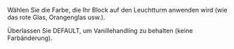 Wählen Sie die Farbe, die Ihr Block auf den Leuchtturm anwenden wird (wie das rote Glas, Orangenglas usw.).

Überlassen Sie DEFAULT, um Vanillehandling zu behalten (keine Farbänderung).